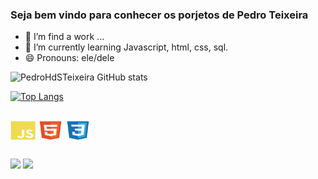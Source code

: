 ### Seja bem vindo para conhecer os porjetos de Pedro Teixeira

- 🔭 I’m find a work ...
- 🌱 I’m currently learning Javascript, html, css, sql.
- 😄 Pronouns: ele/dele



![PedroHdSTeixeira GitHub stats](https://github-readme-stats.vercel.app/api?username=PedroHdSTeixeira&show_icons=true&theme=tokyonight)


[![Top Langs](https://github-readme-stats.vercel.app/api/top-langs/?username=PedroHdSTeixeira)](https://github.com/PedroHdSTeixeira/github-readme-stats)


<div style="display: inline_block"><br>
  <img align="center" alt="Pedro-Js" height="30" width="40" src="https://raw.githubusercontent.com/devicons/devicon/master/icons/javascript/javascript-plain.svg">
  <img align="center" alt="Pedro-HTML" height="30" width="40" src="https://raw.githubusercontent.com/devicons/devicon/master/icons/html5/html5-original.svg">
  <img align="center" alt="Pedro-CSS" height="30" width="40" src="https://raw.githubusercontent.com/devicons/devicon/master/icons/css3/css3-original.svg">
</div>

  
  ##
 
<div> 
  <a href = "mailto:phstsam@gmail.com"><img src="https://img.shields.io/badge/Gmail-D14836?style=for-the-badge&logo=gmail&logoColor=white" target="_blank"></a>
  <a href="https://www.linkedin.com/in/pedro-teixeira-08709481/" target="_blank"><img src="https://img.shields.io/badge/-LinkedIn-%230077B5?style=for-the-badge&logo=linkedin&logoColor=white" target="_blank"></a> 
  
</div>
